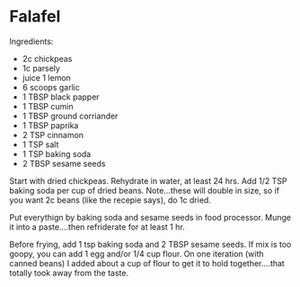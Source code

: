 # Falafel

Ingredients:
* 2c chickpeas
* 1c parsely
* juice 1 lemon
* 6 scoops garlic
* 1 TBSP black papper
* 1 TBSP cumin
* 1 TBSP ground corriander
* 1 TBSP paprika
* 2 TSP cinnamon
* 1 TSP salt
* 1 TSP baking soda
* 2 TBSP sesame seeds
  
Start with dried chickpeas.  Rehydrate in water, at least 24 hrs.  Add 1/2 TSP baking soda per cup of dried beans.  Note...these will double in size, so if you want 2c beans (like the recepie says), do 1c dried.

Put everythign by baking soda and sesame seeds in food processor.  Munge it into a paste....then refriderate for at least 1 hr.

Before frying, add 1 tsp baking soda and 2 TBSP sesame seeds.  If mix is too goopy, you can add 1 egg and/or 1/4 cup flour.  On one iteration (with canned beans) I added about a cup of flour to get it to hold together....that totally took away from the taste.

